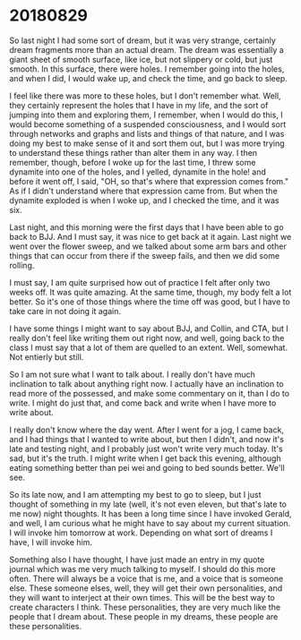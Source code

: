 # 20180829
So last night I had some sort of dream, but it was very strange, certainly
dream fragments more than an actual dream. The dream was essentially a giant
sheet of smooth surface, like ice, but not slippery or cold, but just smooth.
In this surface, there were holes. I remember going into the holes, and when I
did, I would wake up, and check the time, and go back to sleep.

I feel like there was more to these holes, but I don't remember what. Well,
they certainly represent the holes that I have in my life, and the sort of
jumping into them and exploring them, I remember, when I would do this, I would
become something of a suspended consciousness, and I would sort through
networks and graphs and lists and things of that nature, and I was doing my
best to make sense of it and sort them out, but I was more trying to understand
these things rather than alter them in any way. I then remember, though, before
I woke up for the last time, I threw some dynamite into one of the holes, and I
yelled, dynamite in the hole! and before it went off, I said, "OH, so that's
where that expression comes from." As if I didn't understand where that
expression came from. But when the dynamite exploded is when I woke up, and I
checked the time, and it was six.

Last night, and this morning were the first days that I have been able to go
back to BJJ. And I must say, it was nice to get back at it again. Last night we
went over the flower sweep, and we talked about some arm bars and other things
that can occur from there if the sweep fails, and then we did some rolling.

I must say, I am quite surprised how out of practice I felt after only two
weeks off. It was quite amazing. At the same time, though, my body felt a lot
better. So it's one of those things where the time off was good, but I have to
take care in not doing it again.

I have some things I might want to say about BJJ, and Collin, and CTA, but I
really don't feel like writing them out right now, and well, going back to the
class I must say that a lot of them are quelled to an extent. Well, somewhat.
Not entierly but still.

So I am not sure what I want to talk about. I really don't have much
inclination to talk about anything right now. I actually have an inclination to
read more of the possessed, and make some commentary on it, than I do to write.
I might do just that, and come back and write when I have more to write about.

I really don't know where the day went. After I went for a jog, I came back,
and I had things that I wanted to write about, but then I didn't, and now it's
late and testing night, and I probably just won't write very much today. It's
sad, but it's the truth. I might write when I get back this evening, although
eating something better than pei wei and going to bed sounds better. We'll see.

So its late now, and I am attempting my best to go to sleep, but I just thought
of something in my late (well, it's not even eleven, but that's late to me now)
night thoughts. It has been a long time since I have invoked Gerald, and well,
I am curious what he might have to say about my current situation. I will
invoke him tomorrow at work. Depending on what sort of dreams I have, I will
invoke him.

Something also I have thought, I have just made an entry in my quote journal
which was me very much talking to myself. I should do this more often. There
will always be a voice that is me, and a voice that is someone else. These
someone elses, well, they will get their own personalities, and they will want
to interject at their own times. This will be the best way to create characters
I think. These personalities, they are very much like the people that I dream
about. These people in my dreams, these people are these personalities.
